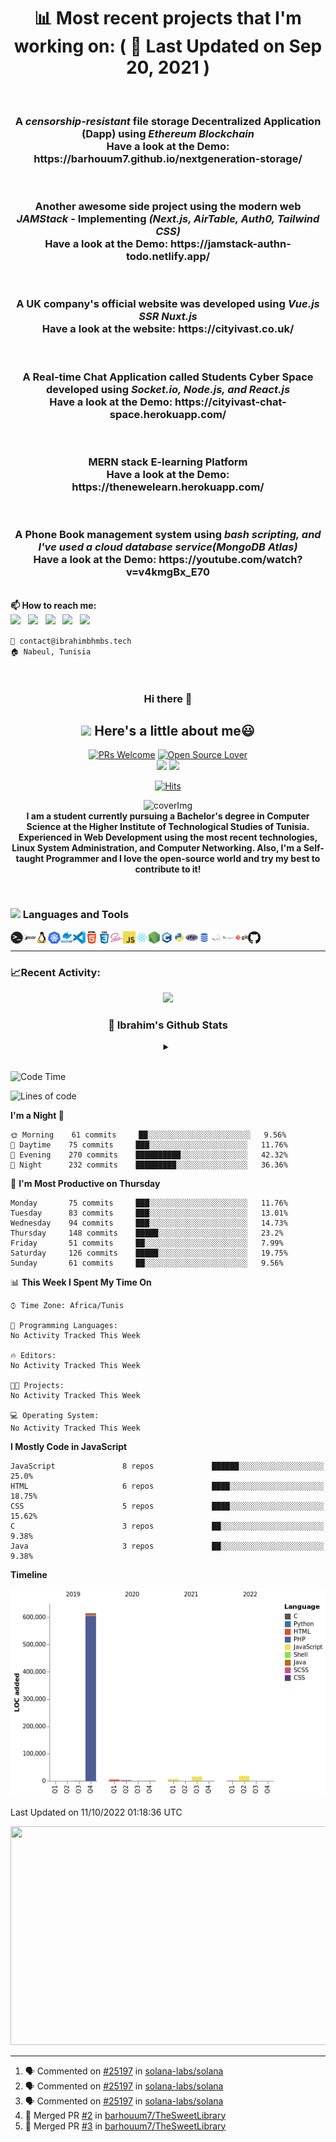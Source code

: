 <div>
    <h1 align="center">📊 Most recent projects that I'm working on: ( 📅 Last Updated on Sep 20, 2021 )</h1>
    <br />
    <h3 align="center">A <b><i>censorship-resistant</i></b> file storage Decentralized Application (Dapp) using <b><i>Ethereum Blockchain</i></b>
    <br />Have a look at the Demo: https://barhouum7.github.io/nextgeneration-storage/</h3>
    <br />
    <h3 align="center">Another awesome side project using the modern web <b><i>JAMStack</i></b> - Implementing <b><i>(Next.js, AirTable, Auth0, Tailwind CSS)</b></i>
    <br />Have a look at the Demo: https://jamstack-authn-todo.netlify.app/</h3>
    <br /><h3 align="center">A UK company's official website was developed using <b><i>Vue.js</i></b> <b><i>SSR Nuxt.js</i></b>
    <br />Have a look at the website: https://cityivast.co.uk/</h3>
    <br />
    <h3 align="center">A Real-time Chat Application called Students Cyber Space developed using <b><i>Socket.io, Node.js, and React.js</i></b>
    <br />Have a look at the Demo: https://cityivast-chat-space.herokuapp.com/</h3>
    <br /><h3 align="center">MERN stack E-learning Platform
    <br />Have a look at the Demo: https://thenewelearn.herokuapp.com/</h3>
    <br /><h3 align="center">A Phone Book management system using <b><i>bash scripting, and I've used a cloud database service(MongoDB Atlas)</i></b>
    <br />Have a look at the Demo: https://youtube.com/watch?v=v4kmgBx_E70</h3>
</div>
<br />

<summary><strong>📫 How to reach me:</strong></summary>
<span><a href="https://ibrahimio.codes"><img src="https://img.icons8.com/fluent/48/000000/domain.png" width="3.5%"/></a></span>&nbsp;&nbsp;
<span><a href="https://www.linkedin.com/in/ibrahimbs/"><img src="https://img.icons8.com/color/48/000000/linkedin.png" width="3.5%"/></a></span>&nbsp;&nbsp;
<span><a href="https://twitter.com/MindH4Q3Rr"><img src="https://img.icons8.com/color/48/000000/twitter.png" width="3.5%"/></a></span>&nbsp;&nbsp;
<span><a href="https://www.instagram.com/mindh4q3r/"><img src="https://img.icons8.com/fluent/48/000000/instagram-new.png" width="3.5%"/></a></span>&nbsp;&nbsp;
<span><a href="https://www.facebook.com/mindh4q3r"><img src="https://img.icons8.com/fluent/48/000000/facebook-new.png" width="3.5%"/></a></span>

`📧 contact@ibrahimbhmbs.tech`<br/>
`🏠 Nabeul, Tunisia`

<br />

<h3 align="center">Hi there 👋</h3>

<div align="center">
<h2 align="center"><img src="https://media.giphy.com/media/WUlplcMpOCEmTGBtBW/giphy.gif" width="30"> Here's a little about me😃</h2></div>

<p align="center">
    <a href="https://github.com/barhouum7"><img src="https://img.shields.io/badge/PRs-welcome-brightgreen.svg?style=flat&logo=github" alt="PRs Welcome"></a> 
    <a href="https://github.com/barhouum7"><img src="https://badges.frapsoft.com/os/v2/open-source.svg?v=103" alt="Open Source Lover"></a><br />
    <!-- <a href="https://github.com/barhouum7"><img src="https://img.shields.io/github/followers/barhouum7.svg?label=Follow%20@barhouum7&style=social"></a> -->
    <a href="https://twitter.com/intent/follow?original_referer=https%3A%2F%2Fgithub.com%2Fbarhouum7&screen_name=mindh4q3rr"><img src="https://img.shields.io/twitter/follow/mindh4q3rr?color=1DA1F2&logo=twitter&style=for-the-badge"></a>
    <a href="https://github.com/barhouum7?original_referer=https%3A%2F%2Fgithub.com%2Fbarhouum7&screen_name=barhouum7"><img src="https://img.shields.io/github/followers/barhouum7?color=1DA1F2&logo=github&style=for-the-badge"></a>
</p>
<p align="center">
    <a href="https://github.com/barhouum7?original_referer=https%3A%2F%2Fgithub.com%2Fbarhouum7&screen_name=barhouum7"><img src="https://hits.seeyoufarm.com/api/count/incr/badge.svg?url=https%3A%2F%2Fgithub.com%2Fbarhouum7%2Fbarhouum7" alt="Hits" /></a>
    <!-- <a href="https://github.com/barhouum7"><img src="https://visitor-badge.glitch.me/badge?page_id=barhouum7.barhouum7" alt="visitors"></a> -->
</p>

<p align="center">
    <img src="https://i.imgur.com/BEU0C5o.png" data-canonical-src="https://i.imgur.com/BEU0C5o.png" alt="coverImg"/><br>
    <strong>I am a student currently pursuing a Bachelor's degree in Computer Science at the Higher Institute of Technological Studies of Tunisia. Experienced in Web Development using the most recent technologies, Linux System Administration, and Computer Networking. Also, I'm a Self-taught Programmer and I love the open-source world and try my best to contribute to it!</strong>
</p><br>

<h3><img src="https://media.giphy.com/media/WUlplcMpOCEmTGBtBW/giphy.gif" width="30"> Languages and Tools</h3>

<img align="left" alt="Terminal" width="20px" src="https://raw.githubusercontent.com/github/explore/80688e429a7d4ef2fca1e82350fe8e3517d3494d/topics/terminal/terminal.png" />
<img align="left" alt="bash" width="20px" src="https://raw.githubusercontent.com/github/explore/80688e429a7d4ef2fca1e82350fe8e3517d3494d/topics/bash/bash.png" />
<img align="left" alt="linux" width="20px" src="https://raw.githubusercontent.com/github/explore/80688e429a7d4ef2fca1e82350fe8e3517d3494d/topics/linux/linux.png" />
<img align="left" alt="Kubernetes" width="20px" src="https://raw.githubusercontent.com/github/explore/80688e429a7d4ef2fca1e82350fe8e3517d3494d/topics/kubernetes/kubernetes.png" />
<img align="left" alt="Docker" width="20px" src="https://raw.githubusercontent.com/github/explore/80688e429a7d4ef2fca1e82350fe8e3517d3494d/topics/docker/docker.png" />
<img align="left" alt="Visual Studio Code" width="20px" src="https://raw.githubusercontent.com/github/explore/80688e429a7d4ef2fca1e82350fe8e3517d3494d/topics/visual-studio-code/visual-studio-code.png" />
<img align="left" alt="HTML5" width="20px" src="https://raw.githubusercontent.com/github/explore/80688e429a7d4ef2fca1e82350fe8e3517d3494d/topics/html/html.png" />
<img align="left" alt="CSS3" width="20px" src="https://raw.githubusercontent.com/github/explore/80688e429a7d4ef2fca1e82350fe8e3517d3494d/topics/css/css.png" />
<img align="left" alt="Sass" width="20px" src="https://raw.githubusercontent.com/github/explore/80688e429a7d4ef2fca1e82350fe8e3517d3494d/topics/sass/sass.png" />
<img align="left" alt="JavaScript" width="20px" src="https://raw.githubusercontent.com/github/explore/80688e429a7d4ef2fca1e82350fe8e3517d3494d/topics/javascript/javascript.png" />
<img align="left" alt="React" width="20px" src="https://raw.githubusercontent.com/github/explore/80688e429a7d4ef2fca1e82350fe8e3517d3494d/topics/react/react.png" />
<img align="left" alt="Node.js" width="20px" src="https://raw.githubusercontent.com/github/explore/80688e429a7d4ef2fca1e82350fe8e3517d3494d/topics/nodejs/nodejs.png" />
<img align="left" alt="c" width="20px" src="https://raw.githubusercontent.com/github/explore/80688e429a7d4ef2fca1e82350fe8e3517d3494d/topics/c/c.png" />
<img align="left" alt="python" width="20px" src="https://raw.githubusercontent.com/github/explore/80688e429a7d4ef2fca1e82350fe8e3517d3494d/topics/python/python.png" />
<img align="left" alt="php" width="20px" src="https://raw.githubusercontent.com/github/explore/80688e429a7d4ef2fca1e82350fe8e3517d3494d/topics/php/php.png" />
<img align="left" alt="SQL" width="20px" src="https://raw.githubusercontent.com/github/explore/80688e429a7d4ef2fca1e82350fe8e3517d3494d/topics/sql/sql.png" />
<img align="left" alt="MySQL" width="20px" src="https://raw.githubusercontent.com/github/explore/80688e429a7d4ef2fca1e82350fe8e3517d3494d/topics/mysql/mysql.png" />
<img align="left" alt="MongoDB" width="20px" src="https://raw.githubusercontent.com/github/explore/80688e429a7d4ef2fca1e82350fe8e3517d3494d/topics/mongodb/mongodb.png" />
<img align="left" alt="Git" width="20px" src="https://raw.githubusercontent.com/github/explore/80688e429a7d4ef2fca1e82350fe8e3517d3494d/topics/git/git.png" />
<img align="left" alt="GitHub" width="20px" src="https://raw.githubusercontent.com/github/explore/78df643247d429f6cc873026c0622819ad797942/topics/github/github.png" />

<!-- <h2>Skills</h2>
<p>
  <img src="https://img.shields.io/badge/HTML5-%E2%98%85%E2%98%85%E2%98%85%E2%98%85%E2%98%85-ff7851" /> 
  <img src="https://img.shields.io/badge/CSS3-%E2%98%85%E2%98%85%E2%98%85%E2%98%85%E2%98%85-44b2fb" />
  <img src="https://img.shields.io/badge/SCSS-%E2%98%85%E2%98%85%E2%98%85%E2%98%85%E2%98%86-CD6799" />
  <img src="https://img.shields.io/badge/BootStrap4-%E2%98%85%E2%98%85%E2%98%85%E2%98%85%E2%98%86-563d7c" />
  <img src="https://img.shields.io/badge/JavaScript-%E2%98%85%E2%98%85%E2%98%85%E2%98%85%E2%98%85-important" />
  <img src="https://img.shields.io/badge/ReactJs-%E2%98%85%E2%98%85%E2%98%86%E2%98%86%E2%98%86-01d9ff" /> 
  <img src="https://img.shields.io/badge/NodeJs-%E2%98%85%E2%98%85%E2%98%85%E2%98%86%E2%98%86-00758F" /> 
  <img src="https://img.shields.io/badge/MySQL-%E2%98%85%E2%98%85%E2%98%85%E2%98%85%E2%98%86-F29111" /> 
  <img src="https://img.shields.io/badge/SQL-%E2%98%85%E2%98%85%E2%98%85%E2%98%85%E2%98%85-563d7c" />
  <img src="https://img.shields.io/badge/PHP-%E2%98%85%E2%98%85%E2%98%85%E2%98%86%E2%98%86-00758F" />
  <img src="https://img.shields.io/badge/Python-%E2%98%85%E2%98%85%E2%98%85%E2%98%86%E2%98%86-306998" />
  <img src="https://img.shields.io/badge/C-%E2%98%85%E2%98%85%E2%98%85%E2%98%85%E2%98%85-563d7c" />
  <img src="https://img.shields.io/badge/Git-%E2%98%85%E2%98%85%E2%98%85%E2%98%85%E2%98%85-F1502F" />
  <img src="https://img.shields.io/badge/Github-%E2%98%85%E2%98%85%E2%98%85%E2%98%85%E2%98%85-092e20" />
</p> -->

<br /><hr />
<h3>📈Recent Activity:</h3>

<p align="center">
  <img src="https://github-profile-trophy.vercel.app/?username=barhouum7&column=6&rank=SSS,SS,S,AAA,AA,A,B,C" />
</p>

<h3 align="center">🔮 Ibrahim's Github Stats</h3>
<details align="center">
<summary></summary>
<a>
    <img alt="Ibrahim's github stat" src="https://github-readme-stats.vercel.app/api?username=barhouum7&count_private=true&show_icons=true&theme=merko&include_all_commits=true&hide_border=true" />
</a>
</details>
<br />

<!--START_SECTION:waka-->
![Code Time](http://img.shields.io/badge/Code%20Time-336%20hrs%2039%20mins-blue)

![Lines of code](https://img.shields.io/badge/From%20Hello%20World%20I%27ve%20Written-666%20Thousand%20lines%20of%20code-blue)

**I'm a Night 🦉** 

```text
🌞 Morning    61 commits     ██░░░░░░░░░░░░░░░░░░░░░░░   9.56% 
🌆 Daytime    75 commits     ███░░░░░░░░░░░░░░░░░░░░░░   11.76% 
🌃 Evening    270 commits    ██████████░░░░░░░░░░░░░░░   42.32% 
🌙 Night      232 commits    █████████░░░░░░░░░░░░░░░░   36.36%

```
📅 **I'm Most Productive on Thursday** 

```text
Monday       75 commits     ███░░░░░░░░░░░░░░░░░░░░░░   11.76% 
Tuesday      83 commits     ███░░░░░░░░░░░░░░░░░░░░░░   13.01% 
Wednesday    94 commits     ███░░░░░░░░░░░░░░░░░░░░░░   14.73% 
Thursday     148 commits    █████░░░░░░░░░░░░░░░░░░░░   23.2% 
Friday       51 commits     ██░░░░░░░░░░░░░░░░░░░░░░░   7.99% 
Saturday     126 commits    █████░░░░░░░░░░░░░░░░░░░░   19.75% 
Sunday       61 commits     ██░░░░░░░░░░░░░░░░░░░░░░░   9.56%

```


📊 **This Week I Spent My Time On** 

```text
⌚︎ Time Zone: Africa/Tunis

💬 Programming Languages: 
No Activity Tracked This Week

🔥 Editors: 
No Activity Tracked This Week

🐱‍💻 Projects: 
No Activity Tracked This Week

💻 Operating System: 
No Activity Tracked This Week

```

**I Mostly Code in JavaScript** 

```text
JavaScript               8 repos             ██████░░░░░░░░░░░░░░░░░░░   25.0% 
HTML                     6 repos             ████░░░░░░░░░░░░░░░░░░░░░   18.75% 
CSS                      5 repos             ████░░░░░░░░░░░░░░░░░░░░░   15.62% 
C                        3 repos             ██░░░░░░░░░░░░░░░░░░░░░░░   9.38% 
Java                     3 repos             ██░░░░░░░░░░░░░░░░░░░░░░░   9.38%

```


**Timeline**

![Chart not found](https://raw.githubusercontent.com/barhouum7/barhouum7/master/charts/bar_graph.png) 


 Last Updated on 11/10/2022 01:18:36 UTC
<!--END_SECTION:waka-->
<div align="center"><img src="https://wakatime.com/share/@barhouum7/42eacb5a-d259-4b21-a70f-d336ee8b18ec.png" width="600px" height="350px" /></div>

<hr />

<!--START_SECTION:activity-->
1. 🗣 Commented on [#25197](https://github.com/solana-labs/solana/issues/25197) in [solana-labs/solana](https://github.com/solana-labs/solana)
2. 🗣 Commented on [#25197](https://github.com/solana-labs/solana/issues/25197) in [solana-labs/solana](https://github.com/solana-labs/solana)
3. 🗣 Commented on [#25197](https://github.com/solana-labs/solana/issues/25197) in [solana-labs/solana](https://github.com/solana-labs/solana)
4. 🎉 Merged PR [#2](https://github.com/barhouum7/TheSweetLibrary/pull/2) in [barhouum7/TheSweetLibrary](https://github.com/barhouum7/TheSweetLibrary)
5. 🎉 Merged PR [#3](https://github.com/barhouum7/TheSweetLibrary/pull/3) in [barhouum7/TheSweetLibrary](https://github.com/barhouum7/TheSweetLibrary)
<!--END_SECTION:activity-->




<!--
**barhouum7/barhouum7** is a ✨ _special_ ✨ repository because its `README.md` (this file) appears on your GitHub profile.

Here are some ideas to get you started:

- 🔭 I’m currently working on ...
- 🌱 I’m currently learning ...
- 👯 I’m looking to collaborate on ...
- 🤔 I’m looking for help with ...
- 💬 Ask me about ...
- 📫 How to reach me: ...
- 😄 Pronouns: ...
- ⚡ Fun fact: ...
-->

